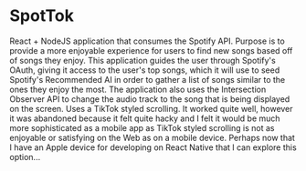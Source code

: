 # SpotTok
React + NodeJS application that consumes the Spotify API. Purpose is to provide a more enjoyable experience for users to find new songs based off of songs they enjoy. This application guides the user through Spotify's OAuth, giving it access to the user's top songs, which it will use to seed Spotify's Recommended AI in order to gather a list of songs similar to the ones they enjoy the most. The application also uses the Intersection Observer API to change the audio track to the song that is being displayed on the screen. Uses a TikTok styled scrolling. It worked quite well, however it was abandoned because it felt quite hacky and I felt it would be much more sophisticated as a mobile app as TikTok styled scrolling is not as enjoyable or satisfying on the Web as on a mobile device. Perhaps now that I have an Apple device for developing on React Native that I can explore this option...
